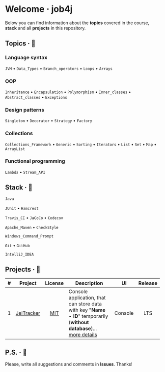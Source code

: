 # Welcome &middot; job4j

Below you can find information about the **topics** covered in the course, **stack** and all **projects** in this repository.

## Topics &middot; :loudspeaker:

### Language syntax

`JVM` &bull; `Data_Types` &bull; `Branch_operators` &bull; `Loops` &bull; `Arrays`

### OOP

`Inheritance` &bull; `Encapsulation` &bull; `Polymorphism` &bull; `Inner_classes` &bull; `Abstract_classes` &bull; `Exceptions`

### Design patterns

`Singleton` &bull; `Decorator` &bull; `Strategy` &bull; `Factory`

### Collections

`Collections_Framework` &bull; `Generic` &bull; `Sorting` &bull; `Iterators` &bull; `List` &bull; `Set` &bull; `Map` &bull; `ArrayList`

### Functional programming

`Lambda` &bull; `Stream_API`

## Stack &middot; :dna:

`Java`

`JUnit` &bull; `Hamcrest`

`Travis_CI` &bull; `JaCoCo` &bull; `Codecov`

`Apache_Maven` &bull; `CheckStyle`

`Windows_Command_Prompt`

`Git` &bull; `GitHub`

`IntelliJ_IDEA`

## Projects &middot; :rocket:

| # | Project | License | Description | UI | Release |
|:-:| :-----: | :-----: | ----------- | :-: | :-----: |
| 1 | [JeiTracker](https://github.com/jeikhan/job4j/tree/hotfix_3/chapter_002/src/main/java/ru/job4j/tracker) | [MIT](https://github.com/jeikhan/job4j/blob/hotfix_3/LICENSE) | Console application, that can store data with key "**Name - ID**" temporarily (**without database**)... [more details](https://github.com/jeikhan/job4j/blob/hotfix_3/chapter_002/src/main/java/ru/job4j/tracker/README.md) | Console | LTS |

## P.S. &middot; :snail:

Please, write all suggestions and comments in **Issues**. Thanks!